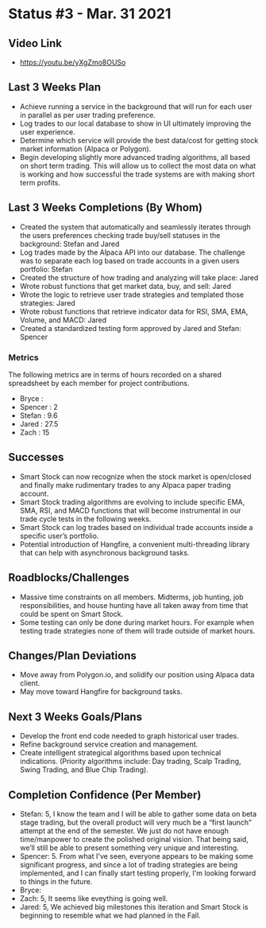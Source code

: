 # Status #3 - Mar. 31 2021

## Video Link
- https://youtu.be/yXgZmo8OUSo

## Last 3 Weeks Plan

- Achieve running a service in the background that will run for each user in parallel as per user trading preference.
- Log trades to our local database to show in UI ultimately improving the user experience.
- Determine which service will provide the best data/cost for getting stock market information (Alpaca or Polygon).
- Begin developing slightly more advanced trading algorithms, all based on short term trading. This will allow us to collect the most data on what is working and how successful the trade systems are with making short term profits. 

## Last 3 Weeks Completions (By Whom)
- Created the system that automatically and seamlessly iterates through the users preferences checking trade buy/sell statuses in the background: Stefan and Jared
- Log trades made by the Alpaca API into our database. The challenge was to separate each log based on trade accounts in a given users portfolio: Stefan
- Created the structure of how trading and analyzing will take place: Jared
- Wrote robust functions that get market data, buy, and sell: Jared
- Wrote the logic to retrieve user trade strategies and templated those strategies: Jared
- Wrote robust functions that retrieve indicator data for RSI, SMA, EMA, Volume, and MACD: Jared
- Created a standardized testing form approved by Jared and Stefan: Spencer

### Metrics

The following metrics are in terms of hours recorded on a shared spreadsheet by each member for project contributions.

- Bryce : 
- Spencer : 2
- Stefan : 9.6
- Jared : 27.5
- Zach : 15

## Successes
- Smart Stock can now recognize when the stock market is open/closed and finally make rudimentary trades to any Alpaca paper trading account.
- Smart Stock trading algorithms are evolving to include specific EMA, SMA, RSI, and MACD functions that will become instrumental in our trade cycle tests in the following weeks.
- Smart Stock can log trades based on individual trade accounts inside a specific user’s portfolio.
- Potential introduction of Hangfire, a convenient multi-threading library that can help with asynchronous background tasks. 

## Roadblocks/Challenges
- Massive time constraints on all members. Midterms, job hunting, job responsibilities, and house hunting have all taken away from time that could be spent on Smart Stock.
- Some testing can only be done during market hours. For example when testing trade strategies none of them will trade outside of market hours.

## Changes/Plan Deviations
- Move away from Polygon.io, and solidify our position using Alpaca data client.
- May move toward Hangfire for background tasks.

## Next 3 Weeks Goals/Plans
- Develop the front end code needed to graph historical user trades.
- Refine background service creation and management.
- Create intelligent strategical algorithms based upon technical indications. (Priority algorithms include: Day trading, Scalp Trading, Swing Trading, and Blue Chip Trading).

## Completion Confidence (Per Member)
- Stefan: 5, I know the team and I will be able to gather some data on beta stage trading, but the overall product will very much be a “first launch” attempt at the end of the semester. We just do not have enough time/manpower to create the polished original vision. That being said, we’ll still be able to present something very unique and interesting.
- Spencer: 5. From what I've seen, everyone appears to be making some significant progress, and since a lot of trading strategies are being implemented, and I can finally start testing properly, I'm looking forward to things in the future.
- Bryce:
- Zach: 5, It seems like eveything is going well. 
- Jared: 5, We achieved big milestones this iteration and Smart Stock is beginning to resemble what we had planned in the Fall.
